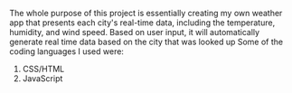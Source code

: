 The whole purpose of this project is essentially creating my own weather app that presents each city's real-time data, including the temperature, humidity, and wind speed. 
Based on user input, it will automatically generate real time data based on the city that was looked up 
Some of the coding languages I used were: 
1. CSS/HTML
2. JavaScript
